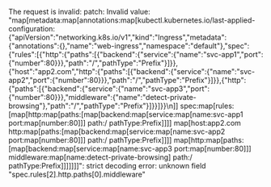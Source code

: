 The request is invalid: patch: Invalid value: "map[metadata:map[annotations:map[kubectl.kubernetes.io/last-applied-configuration:{\"apiVersion\":\"networking.k8s.io/v1\",\"kind\":\"Ingress\",\"metadata\":{\"annotations\":{},\"name\":\"web-ingress\",\"namespace\":\"default\"},\"spec\":{\"rules\":[{\"http\":{\"paths\":[{\"backend\":{\"service\":{\"name\":\"svc-app1\",\"port\":{\"number\":80}}},\"path\":\"/\",\"pathType\":\"Prefix\"}]}},{\"host\":\"app2.com\",\"http\":{\"paths\":[{\"backend\":{\"service\":{\"name\":\"svc-app2\",\"port\":{\"number\":80}}},\"path\":\"/\",\"pathType\":\"Prefix\"}]}},{\"http\":{\"paths\":[{\"backend\":{\"service\":{\"name\":\"svc-app3\",\"port\":{\"number\":80}}},\"middleware\":{\"name\":\"detect-private-browsing\"},\"path\":\"/\",\"pathType\":\"Prefix\"}]}}]}}\n]] spec:map[rules:[map[http:map[paths:[map[backend:map[service:map[name:svc-app1 port:map[number:80]]] path:/ pathType:Prefix]]]] map[host:app2.com http:map[paths:[map[backend:map[service:map[name:svc-app2 port:map[number:80]]] path:/ pathType:Prefix]]]] map[http:map[paths:[map[backend:map[service:map[name:svc-app3 port:map[number:80]]] middleware:map[name:detect-private-browsing] path:/ pathType:Prefix]]]]]]]": strict decoding error: unknown field "spec.rules[2].http.paths[0].middleware"

